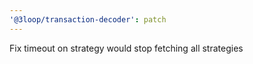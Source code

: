 ```yaml
---
'@3loop/transaction-decoder': patch
---
```


Fix timeout on strategy would stop fetching all strategies
